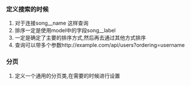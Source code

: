 ### 定义搜索的时候
1. 对于连接song__name 这样查询
2. 排序一定是使用model中的字段song__label
3. 一定是确定了主要的排序方式,然后再去通过其他方式排序
4. 查询可以带多个参数http://example.com/api/users?ordering=username

### 分页

1. 定义一个通用的分页类,在需要的时候进行设置



